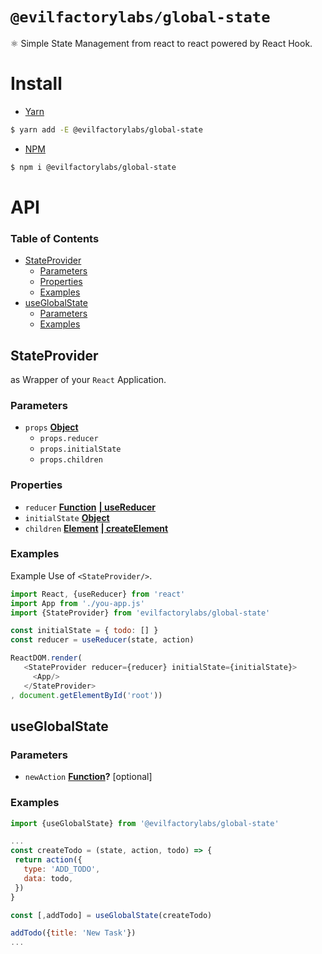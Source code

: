 # `@evilfactorylabs/global-state`

⚛️ Simple State Management from react to react powered by React Hook.

# Install

- [Yarn](https://yarnpkg.com/en/)

```bash
$ yarn add -E @evilfactorylabs/global-state
```

- [NPM](https://www.npmjs.com/)

```bash
$ npm i @evilfactorylabs/global-state 
```

<!-- Please Do not add something after # API -->

# API

<!-- Generated by documentation.js. Update this documentation by updating the source code. -->

### Table of Contents

- [StateProvider](#stateprovider)
    -   [Parameters](#parameters)
    -   [Properties](#properties)
    -   [Examples](#examples)
- [useGlobalState](#useglobalstate)
    -   [Parameters](#parameters-1)
    -   [Examples](#examples-1)

## StateProvider

**<StateProvider/>** as Wrapper of your `React` Application.

### Parameters

- `props` **[Object](https://developer.mozilla.org/docs/Web/JavaScript/Reference/Global_Objects/Object)** 
    -   `props.reducer`  
    -   `props.initialState`  
    -   `props.children`  

### Properties

- `reducer` **[Function](https://developer.mozilla.org/docs/Web/JavaScript/Reference/Statements/function)** **[| useReducer](https://reactjs.org/docs/hooks-reference.html#usereducer)**
- `initialState` **[Object](https://developer.mozilla.org/docs/Web/JavaScript/Reference/Global_Objects/Object)** 
- `children` **[Element](https://developer.mozilla.org/docs/Web/API/Element)** **[| createElement](https://reactjs.org/docs/react-api.html#createelement)**

### Examples

Example Use of `<StateProvider/>`.


```javascript
import React, {useReducer} from 'react'
import App from './you-app.js'
import {StateProvider} from 'evilfactorylabs/global-state'

const initialState = { todo: [] } 
const reducer = useReducer(state, action)

ReactDOM.render(
   <StateProvider reducer={reducer} initialState={initialState}>
     <App/>
   </StateProvider>
, document.getElementById('root'))
```

## useGlobalState

### Parameters

- `newAction` **[Function](https://developer.mozilla.org/docs/Web/JavaScript/Reference/Statements/function)?** [optional]

### Examples

```javascript
import {useGlobalState} from '@evilfactorylabs/global-state'

...
const createTodo = (state, action, todo) => {
 return action({
   type: 'ADD_TODO',
   data: todo,
 })
} 

const [,addTodo] = useGlobalState(createTodo)

addTodo({title: 'New Task'})
...
```
